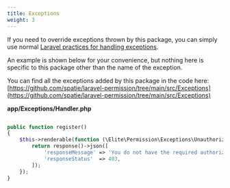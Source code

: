 ```yaml
---
title: Exceptions
weight: 3
---
```


If you need to override exceptions thrown by this package, you can simply use normal [Laravel practices for handling exceptions](https://laravel.com/docs/10.x/errors#rendering-exceptions).

An example is shown below for your convenience, but nothing here is specific to this package other than the name of the exception.

You can find all the exceptions added by this package in the code here: [https://github.com/spatie/laravel-permission/tree/main/src/Exceptions](https://github.com/spatie/laravel-permission/tree/main/src/Exceptions)

**app/Exceptions/Handler.php**

```php

public function register()
{
    $this->renderable(function (\Elite\Permission\Exceptions\UnauthorizedException $e, $request) {
        return response()->json([
            'responseMessage' => 'You do not have the required authorization.',
            'responseStatus'  => 403,
        ]);
    });
}
```
